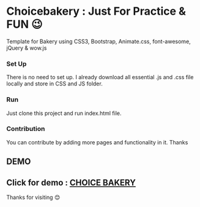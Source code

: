 # Choicebakery : Just For Practice &amp; FUN 😉

Template for Bakery using CSS3, Bootstrap, Animate.css, font-awesome, jQuery &amp; wow.js

### Set Up
There is no need to set up. I already download all essential .js and .css file locally and store in CSS and JS folder.

### Run
Just clone this project and run index.html file.

### Contribution
You can contribute by adding more pages and functionality in it. Thanks

## DEMO
 Click for demo : [CHOICE BAKERY](https://rakeshec005.github.io/choicebakery/)
---

Thanks for visiting 😊
    
        
